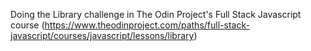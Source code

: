 Doing the Library challenge in The Odin Project's Full Stack Javascript course (https://www.theodinproject.com/paths/full-stack-javascript/courses/javascript/lessons/library)

